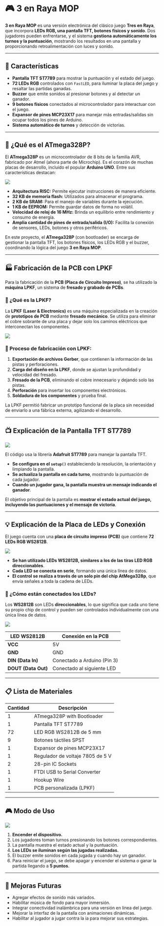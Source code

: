 # 🎮 3 en Raya MOP  

**3 en Raya MOP** es una versión electrónica del clásico juego **Tres en Raya**, que incorpora **LEDs RGB, una pantalla TFT, botones físicos y sonido**. Dos jugadores pueden enfrentarse, y el sistema **gestiona automáticamente los turnos y la puntuación**, mostrando los resultados en una pantalla y proporcionando retroalimentación con luces y sonido.

---

## 📌 Características  

- **Pantalla TFT ST7789** para mostrar la puntuación y el estado del juego.  
- **72 LEDs RGB** controlados con `FastLED`, para iluminar la placa del juego y resaltar las partidas ganadas.  
- **Buzzer** que emite sonidos al presionar botones y al detectar un ganador.  
- **9 botones físicos** conectados al microcontrolador para interactuar con el juego.  
- **Expansor de pines MCP23X17** para manejar más entradas/salidas sin ocupar todos los pines de Arduino.  
- **Sistema automático de turnos** y detección de victorias.  

---

## 🤖 ¿Qué es el ATmega328P?

El **ATmega328P** es un microcontrolador de 8 bits de la familia AVR, fabricado por Atmel (ahora parte de Microchip). Es el corazón de muchas placas de desarrollo, incluido el popular **Arduino UNO**. Entre sus características destacan:

![](https://electrojoan.com/wp-content/uploads/2014/01/atmega328p.jpg)

- **Arquitectura RISC:** Permite ejecutar instrucciones de manera eficiente.
- **32 KB de memoria flash:** Utilizados para almacenar el programa.
- **2 KB de SRAM:** Para el manejo de variables durante la ejecución.
- **1 KB de EEPROM:** Permite guardar datos de forma no volátil.
- **Velocidad de reloj de 16 MHz:** Brinda un equilibrio entre rendimiento y consumo de energía.
- **Amplia cantidad de pines de entrada/salida (I/O):** Facilita la conexión de sensores, LEDs, botones y otros periféricos.

En este proyecto, el **ATmega328P** (con bootloader) se encarga de gestionar la pantalla TFT, los botones físicos, los LEDs RGB y el buzzer, coordinando la lógica del juego **3 en Raya MOP**.

---

## 🏭 Fabricación de la PCB con LPKF  

Para la fabricación de la **PCB (Placa de Circuito Impreso)**, se ha utilizado la **máquina LPKF**, un sistema de **fresado y grabado de PCBs**.

### 🔹 ¿Qué es la LPKF?  
La **LPKF (Laser & Electronics)** es una máquina especializada en la creación de **prototipos de PCB** mediante **fresado mecánico**. Se utiliza para eliminar el cobre sobrante de una placa y dejar solo los caminos eléctricos que interconectan los componentes.

![](https://www.lpkf.com/fileadmin/mediafiles/_processed_/0/8/csm_lpkf-protomat-s64-frontview_58078250c5.jpg)

### 🔹 Proceso de fabricación con LPKF:  
1. **Exportación de archivos Gerber**, que contienen la información de las pistas y perforaciones.  
2. **Carga del diseño en la LPKF**, donde se ajustan la profundidad y velocidad del fresado.  
3. **Fresado de la PCB**, eliminando el cobre innecesario y dejando solo las pistas.  
4. **Perforación** para insertar los componentes electrónicos.  
5. **Soldadura de los componentes** y prueba final.


La LPKF permitió fabricar un prototipo funcional de la placa sin necesidad de enviarlo a una fábrica externa, agilizando el desarrollo.

---

## 📺 Explicación de la Pantalla TFT ST7789  

![](https://www.icstation.com/images/uploads/14588_4.jpg)

El código usa la librería **Adafruit ST7789** para manejar la pantalla TFT.  

- **Se configura en el `setup()`** estableciendo la resolución, la orientación y limpiando la pantalla.  
- **Se actualiza la pantalla en cada turno**, mostrando la puntuación de cada jugador.  
- **Cuando un jugador gana, la pantalla muestra un mensaje indicando el ganador**.  

El objetivo principal de la pantalla es **mostrar el estado actual del juego, incluyendo las puntuaciones y el mensaje de victoria**.

---

## 💡 Explicación de la Placa de LEDs y Conexión  

El juego cuenta con una **placa de circuito impreso (PCB)** que contiene **72 LEDs RGB WS2812B**.  

![](https://keebd.com/cdn/shop/products/WS2812B-RGB-LED-KEEBD-1664353665.jpg?v=1664353667)

- **Se han utilizado LEDs WS2812B, similares a los de las tiras LED RGB direccionables**.  
- **Cada LED se conecta en serie**, formando una única línea de datos.  
- **El control se realiza a través de un solo pin del chip AtMega328p**, que envía señales a toda la cadena de LEDs.  

### 🔌 ¿Cómo están conectados los LEDs?  

Los **WS2812B** son LEDs **direccionables**, lo que significa que cada uno tiene su propio chip de control y pueden ser controlados individualmente con una única línea de datos.  

![](https://elecfreaks.com/wp-content/uploads/content/093017_0609_GettoKnowWS3.jpg)

| LED WS2812B | Conexión en la PCB |
|-------------|-------------------|
| **VCC** | 5V |
| **GND** | GND |
| **DIN (Data In)** | Conectado a Arduino (Pin 3) |
| **DOUT (Data Out)** | Conectado al siguiente LED |

---

## 📋 Lista de Materiales  

| Cantidad | Descripción |
|----------|------------|
| 1 | ATmega328P with Bootloader |
| 1 | Pantalla TFT ST7789 |
| 72 | LED RGB WS2812B de 5 mm |
| 9 | Botones táctiles SPST |
| 1 | Expansor de pines MCP23X17 |
| 1 | Regulador de voltaje 7805 de 5 V |
| 2 | 28-pin IC Sockets |
| 1 | FTDI USB to Serial Converter |
| 1 | Hookup Wire |
| 1 | PCB personalizada (LPKF) |

---

## 🎮 Modo de Uso  

![](https://media.istockphoto.com/id/1365567894/vector/hand-drawn-vector-tic-tac-toe-game-noughts-and-crosses-doodle-sketch.jpg?s=612x612&w=0&k=20&c=pSs72urXBp6V8pnXvuJIfX3krtUoFhHaX6fG2g1PxUQ=)

1. **Encender el dispositivo.**  
2. Los jugadores toman turnos presionando los botones correspondientes.  
3. La pantalla muestra el estado actual y la puntuación.  
4. **Los LEDs se iluminan según las jugadas realizadas.**  
5. El buzzer emite sonidos en cada jugada y cuando hay un ganador.  
6. Para reiniciar el juego, se debe apagar y encender el sistema o ganar la partida llegando a **5 puntos**.

---

## 🚀 Mejoras Futuras  

- Agregar efectos de sonido más variados.  
- Habilitar música de fondo para mayor inmersión.  
- Integrar conectividad inalámbrica para una versión en línea del juego.  
- Mejorar la interfaz de la pantalla con animaciones dinámicas.
- Habilitar al jugador a jugar contra la ia para mejorar sus estrategias.
